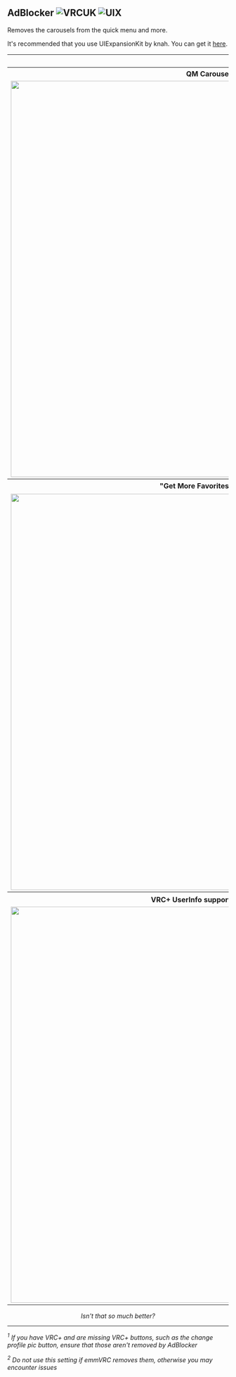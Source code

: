 ## AdBlocker ![VRCUK](https://img.shields.io/badge/VRChatUtilityKit-required-orange?style=flat-square) ![UIX](https://img.shields.io/badge/UIExpansionKit-recommended-blue?style=flat-square)

Removes the carousels from the quick menu and more.

It's recommended that you use UIExpansionKit by knah. You can get it [here](https://github.com/knah/VRCMods/releases/latest).

<table>
  <tr>
    <th colspan="2">Removed UI Elements</th>
  </tr>
  <tr>
    <th>QM Carousel</th>
    <th>VRC+ gift buttons</th>
  </tr>
  <tr>
    <td align="center">
      <img
        src="https://user-images.githubusercontent.com/6416201/166628170-4df5ed0d-2404-4cec-9d16-c1ad8bfa8a25.png"
        width="900" />
    </td>
    <td align="center">
      <details open>
        <summary>Quick Menu</summary>
        <img
          src="https://user-images.githubusercontent.com/6416201/166628114-f993c264-03a2-45d2-a133-40b31dc36346.png"
          width="450" />
      </details>
      <details>
        <summary>User Page</summary>
        <img
          src="https://user-images.githubusercontent.com/6416201/166628143-3c0afac0-e462-4d08-862c-c916b9a8c67a.png"
          width="450" />
       </details>
    </td>
  </tr>
  <tr>
    <th>"Get More Favorites" Button</th>
    <th>VRC+ Change PFP button<sup>1</sup></th>
  </tr>
  <tr>
    <td align="center">
      <img
        src="https://user-images.githubusercontent.com/6416201/166628333-d6a44987-49f3-4a6c-af33-aaa9cca4f445.png"
        width="900" />
    </td>
    <td align="center">
      <img
        src="https://user-images.githubusercontent.com/6416201/166628205-a4c9abb5-24c8-4e84-bf95-93e2b9263618.png"
        width="900" />
    </td>
  </tr>
  <tr>
    <th>VRC+ UserInfo supporter button<sup>2</sup></th>
    <th>VRC+ Menu Tab<sup>2</sup></th>
  </tr>
  <tr>
    <td align="center">
      <img
        src="https://user-images.githubusercontent.com/6416201/166628225-357bae6c-56a9-44e7-8e15-29f755087209.png"
        width="900" />
    </td>
    <td align="center">
      <img
        src="https://user-images.githubusercontent.com/6416201/166628244-4681802d-90b4-4898-8729-3495d88cd282.png"
        width="900" />
    </td>
  </tr>
</table>
<p align="center"><i>Isn't that so much better?</i></p>
<hr>

*<sup>1</sup> If you have VRC+ and are missing VRC+ buttons, such as the change profile pic button, ensure that those aren't removed by AdBlocker*

*<sup>2</sup> Do not use this setting if emmVRC removes them, otherwise you may encounter issues*

